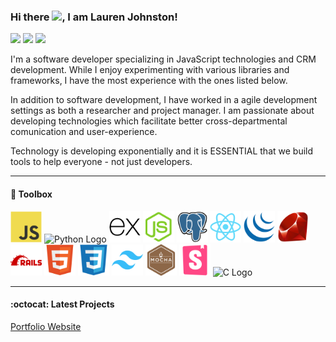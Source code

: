 ### Hi there <img src="https://raw.githubusercontent.com/MartinHeinz/MartinHeinz/master/wave.gif" width="30px">, I am Lauren Johnston!
[<img src="https://img.shields.io/badge/LinkedIn-0077B5?style=for-the-badge&logo=linkedin&logoColor=white">](https://www.linkedin.com/in/lauren-e-johnston/) [<img src="https://img.shields.io/badge/website-000000?style=for-the-badge&logo=About.me&logoColor=white">](https://64bd6df133a8cd4292944f81--saved-portfolio-site.netlify.app/) [<img src="https://img.shields.io/badge/YouTube-red?style=for-the-badge&logo=youtube&logoColor=white">](https://www.youtube.com/channel/UCaB5pRREflH2436iqAfIJlg)

I'm a software developer specializing in JavaScript technologies and CRM development. While I enjoy experimenting with various libraries and frameworks, I have the most experience with the ones listed below.

In addition to software development, I have worked in a agile development settings as both a researcher and project manager. I am passionate about developing technologies which facilitate better cross-departmental comunication and user-experience. 

Technology is developing exponentially and it is ESSENTIAL that we build tools to help everyone - not just developers.

---
#### 🧰 Toolbox

<img src="https://github.com/devicons/devicon/blob/master/icons/javascript/javascript-original.svg" alt="JavaScript Logo" width="50" height="50" /> <img src="https://cdn.jsdelivr.net/gh/devicons/devicon/icons/python/python-original.svg" alt="Python Logo" width="50" height="50" /> <img src="https://github.com/devicons/devicon/blob/master/icons/express/express-original.svg" alt="Express Logo" width="50" height="50" /> <img src="https://github.com/devicons/devicon/blob/master/icons/nodejs/nodejs-original.svg" alt="Node Logo" width="50" height="50" /> <img src="https://github.com/devicons/devicon/blob/master/icons/postgresql/postgresql-original.svg" alt="PostgreSQL Logo" width="50" height="50" /> <img src="https://github.com/devicons/devicon/blob/master/icons/react/react-original.svg" alt="ReactJS Logo" width="50" height="50" /> <img src="https://github.com/devicons/devicon/blob/master/icons/jquery/jquery-original.svg" alt="jQuery Logo" width="50" height="50" />
 <img src="https://github.com/devicons/devicon/blob/master/icons/ruby/ruby-original.svg" alt="Ruby Logo" width="50" height="50" /> <img src="https://github.com/devicons/devicon/blob/master/icons/rails/rails-plain-wordmark.svg" alt="Rails Logo" width="50" height="50" /> <img src="https://github.com/devicons/devicon/blob/master/icons/html5/html5-original.svg" alt="HTML 5 Logo" width="50" height="50" /> <img src="https://github.com/devicons/devicon/blob/master/icons/css3/css3-original.svg" alt="CSS Logo" width="50" height="50" /> <img src="https://github.com/devicons/devicon/blob/master/icons/tailwindcss/tailwindcss-plain.svg" alt="Tailwind Logo" width="50" height="50" /> <img src="https://github.com/devicons/devicon/blob/master/icons/mocha/mocha-plain.svg" alt="Mocha Logo" width="50" height="50" /> <img src="https://github.com/devicons/devicon/blob/master/icons/storybook/storybook-original.svg" alt="StoryBook Logo" width="50" height="50" /> 
            <img src="https://cdn.jsdelivr.net/gh/devicons/devicon/icons/c/c-original.svg" alt="C Logo" width="50" height="50"/>
          

---
#### :octocat: Latest Projects
[Portfolio Website](https://github.com/HiloSolutions/saved-portfolio-site)

